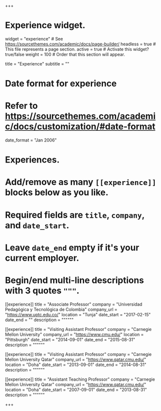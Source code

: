 +++
# Experience widget.
widget = "experience"  # See https://sourcethemes.com/academic/docs/page-builder/
headless = true  # This file represents a page section.
active = true  # Activate this widget? true/false
weight = 100  # Order that this section will appear.

title = "Experience"
subtitle = ""

# Date format for experience
#   Refer to https://sourcethemes.com/academic/docs/customization/#date-format
date_format = "Jan 2006"

# Experiences.
#   Add/remove as many `[[experience]]` blocks below as you like.
#   Required fields are `title`, `company`, and `date_start`.
#   Leave `date_end` empty if it's your current employer.
#   Begin/end multi-line descriptions with 3 quotes `"""`.
[[experience]]
  title = "Associate Professor"
  company = "Universidad Pedagógica y Tecnológica de Colombia"
  company_url = "https://www.uptc.edu.co/"
  location = "Tunja"
  date_start = "2017-02-15"
  date_end = ""
  description = """"""

[[experience]]
  title = "Visiting Assistant Professor"
  company = "Carnegie Mellon University"
  company_url = "https://www.cmu.edu/"
  location = "Pittsburgh"
  date_start = "2014-09-01"
  date_end = "2015-08-31"
  description = """"""

[[experience]]
  title = "Visiting Assistant Professor"
  company = "Carnegie Mellon University Qatar"
  company_url = "https://www.qatar.cmu.edu/"
  location = "Doha"
  date_start = "2013-09-01"
  date_end = "2014-08-31"
  description = """"""

[[experience]]
  title = "Assistant Teaching Professor"
  company = "Carnegie Mellon University Qatar"
  company_url = "https://www.qatar.cmu.edu/"
  location = "Doha"
  date_start = "2007-09-01"
  date_end = "2013-08-31"
  description = """"""

+++
